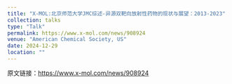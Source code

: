 ```yaml
---
title: "X-MOL:北京师范大学JMC综述-异源双靶向放射性药物的现状与展望：2013-2023"
collection: talks
type: "Talk"
permalink: https://www.x-mol.com/news/908924
venue: "American Chemical Society, US"
date: 2024-12-29
location: ""
---
```


原文链接：https://www.x-mol.com/news/908924
